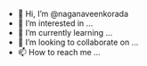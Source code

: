- 👋 Hi, I’m @naganaveenkorada
- 👀 I’m interested in ...
- 🌱 I’m currently learning ...
- 💞️ I’m looking to collaborate on ...
- 📫 How to reach me ...

<!---
naganaveenkorada/naganaveenkorada is a ✨ special ✨ repository because its `README.md` (this file) appears on your GitHub profile.
You can click the Preview link to take a look at your changes.
--->

